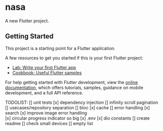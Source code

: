 # nasa

A new Flutter project.

## Getting Started

This project is a starting point for a Flutter application.

A few resources to get you started if this is your first Flutter project:

- [Lab: Write your first Flutter app](https://docs.flutter.dev/get-started/codelab)
- [Cookbook: Useful Flutter samples](https://docs.flutter.dev/cookbook)

For help getting started with Flutter development, view the
[online documentation](https://docs.flutter.dev/), which offers tutorials,
samples, guidance on mobile development, and a full API reference.



TODOLIST:
[] unit tests
[x] dependency injection
[] infinity scroll pagination
[] usecases/repository separation
[] bloc
[x] cache
[] error handling
[x] search
[x] improve image error handling  
[x] circular progress indicator so big
[x] .env
[x] dio constants
[] create readme
[] check small devices
[] empty list
